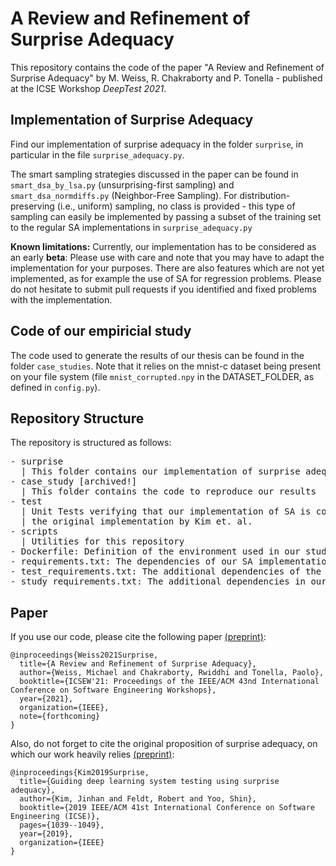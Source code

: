 # A Review and Refinement of Surprise Adequacy

This repository contains the code of the paper "A Review and Refinement of Surprise Adequacy" 
by M. Weiss, R. Chakraborty and P. Tonella - published at the ICSE Workshop *DeepTest 2021*.

## Implementation of Surprise Adequacy
Find our implementation of surprise adequacy in the folder ``surprise``, in particular in the file ``surprise_adequacy.py``.

The smart sampling strategies discussed in the paper can be found in ``smart_dsa_by_lsa.py`` (unsurprising-first sampling)
and ``smart_dsa_normdiffs.py`` (Neighbor-Free Sampling). 
For distribution-preserving (i.e., uniform) sampling, no class is provided - this type of sampling can easily be implemented
by passing a subset of the training set to the regular SA implementations in  ``surprise_adequacy.py``

**Known limitations:**
Currently, our implementation has to be considered as an early **beta**: 
Please use with care and note that you may have to adapt the implementation for your purposes. 
There are also features which are not yet implemented, as for example the use of SA for regression problems.
Please do not hesitate to submit pull requests if you identified and fixed problems with the implementation.

## Code of our empiricial study
The code used to generate the results of our thesis can be found in the folder ``case_studies``.
 Note that it relies on the mnist-c dataset being present on your file system (file ``mnist_corrupted.npy`` in the 
 DATASET_FOLDER, as defined in ``config.py``).

## Repository Structure

The repository is structured as follows:

<pre/>
- surprise
  | This folder contains our implementation of surprise adequacy
- case_study [archived!]
  | This folder contains the code to reproduce our results
- test
  | Unit Tests verifying that our implementation of SA is consistent with 
  | the original implementation by Kim et. al.
- scripts
  | Utilities for this repository
- Dockerfile: Definition of the environment used in our study
- requirements.txt: The dependencies of our SA implementation
- test_requirements.txt: The additional dependencies of the SA unit tests
- study_requirements.txt: The additional dependencies in our empirical study
</pre>

## Paper

If you use our code, please cite the following paper [(preprint)](https://arxiv.org/abs/2103.05939):

    @inproceedings{Weiss2021Surprise,  
      title={A Review and Refinement of Surprise Adequacy},  
      author={Weiss, Michael and Chakraborty, Rwiddhi and Tonella, Paolo},  
      booktitle={ICSEW'21: Proceedings of the IEEE/ACM 43nd International Conference on Software Engineering Workshops},  
      year={2021},  
      organization={IEEE},  
      note={forthcoming}  
    }  
    
Also, do not forget to cite the original proposition of surprise adequacy,
on which our work heavily relies [(preprint)](https://arxiv.org/abs/1808.08444):

    @inproceedings{Kim2019Surprise,
      title={Guiding deep learning system testing using surprise adequacy},
      author={Kim, Jinhan and Feldt, Robert and Yoo, Shin},
      booktitle={2019 IEEE/ACM 41st International Conference on Software Engineering (ICSE)},
      pages={1039--1049},
      year={2019},
      organization={IEEE}
    }
